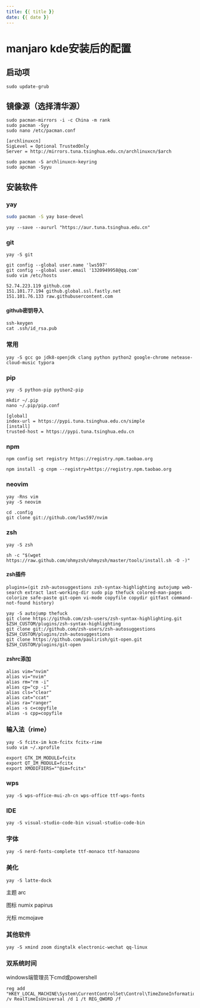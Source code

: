 ```yaml
---
title: {{ title }}
date: {{ date }}
---
```

# manjaro kde安装后的配置



## 启动项

```shell
sudo update-grub
```



## 镜像源（选择清华源）

```shell
sudo pacman-mirrors -i -c China -m rank
sudo pacman -Syy
sudo nano /etc/pacman.conf
```

```
[archlinuxcn]
SigLevel = Optional TrustedOnly
Server = http://mirrors.tuna.tsinghua.edu.cn/archlinuxcn/$arch
```

```shell
sudo pacman -S archlinuxcn-keyring
sudo apcman -Syyu
```



## 安装软件

### yay

```bash
sudo pacman -S yay base-devel
```

```shell
yay --save --aururl "https://aur.tuna.tsinghua.edu.cn"
```

### git

```shell
yay -S git
```

```shell
git config --global user.name 'lws597'
git config --global user.email '1320949958@qq.com'
sudo vim /etc/hosts
```

```
52.74.223.119 github.com
151.101.77.194 github.global.ssl.fastly.net
151.101.76.133 raw.githubusercontent.com
```

#### github密钥导入

```shell
ssh-keygen
cat .ssh/id_rsa.pub
```

### 常用

```shell
yay -S gcc go jdk8-openjdk clang python python2 google-chrome netease-cloud-music typora
```

### pip

```shell
yay -S python-pip python2-pip
```

```shell
mkdir ~/.pip
nano ~/.pip/pip.conf
```

```
[global]
index-url = https://pypi.tuna.tsinghua.edu.cn/simple
[install]
trusted-host = https://pypi.tuna.tsinghua.edu.cn
```

### npm

```shell
npm config set registry https://registry.npm.taobao.org
```

```shell
npm install -g cnpm --registry=https://registry.npm.taobao.org
```

### neovim

```shell
yay -Rns vim
yay -S neovim
```

```shell
cd .config
git clone git://github.com/lws597/nvim
```

### zsh

```shell
yay -S zsh
```

```shell
sh -c "$(wget https://raw.github.com/ohmyzsh/ohmyzsh/master/tools/install.sh -O -)"
```

#### zsh插件

```
plugins=(git zsh-autosuggestions zsh-syntax-highlighting autojump web-search extract last-working-dir sudo pip thefuck colored-man-pages colorize safe-paste git-open vi-mode copyfile copydir gitfast command-not-found history)
```

```shell
yay -S autojump thefuck
git clone https://github.com/zsh-users/zsh-syntax-highlighting.git $ZSH_CUSTOM/plugins/zsh-syntax-highlighting
git clone git://github.com/zsh-users/zsh-autosuggestions $ZSH_CUSTOM/plugins/zsh-autosuggestions
git clone https://github.com/paulirish/git-open.git $ZSH_CUSTOM/plugins/git-open
```

#### zshrc添加

```
alias vim="nvim"
alias vi="nvim"
alias rm="rm -i"
alias cp="cp -i"
alias cls="clear"
alias cat="ccat"
alias ra="ranger"
alias -s c=copyfile
alias -s cpp=copyfile
```

### 输入法（rime）

```shell
yay -S fcitx-im kcm-fcitx fcitx-rime
sudo vim ~/.xprofile
```

```
export GTK_IM_MODULE=fcitx
export QT_IM_MODULE=fcitx
export XMODIFIERS=""@im=fcitx"
```

### wps

```shell
yay -S wps-office-mui-zh-cn wps-office ttf-wps-fonts
```

### IDE

```shell
yay -S visual-studio-code-bin visual-studio-code-bin
```

### 字体

```shell
yay -S nerd-fonts-complete ttf-monaco ttf-hanazono
```

### 美化

```shell
yay -S latte-dock
```

主题	arc

图标	numix papirus

光标	mcmojave

### 其他软件

```shell
yay -S xmind zoom dingtalk electronic-wechat qq-linux
```

### 双系统时间

windows端管理员下cmd或powershell

```shell
reg add "HKEY_LOCAL_MACHINE\System\CurrentControlSet\Control\TimeZoneInformation" /v RealTimeIsUniversal /d 1 /t REG_QWORD /f
```
